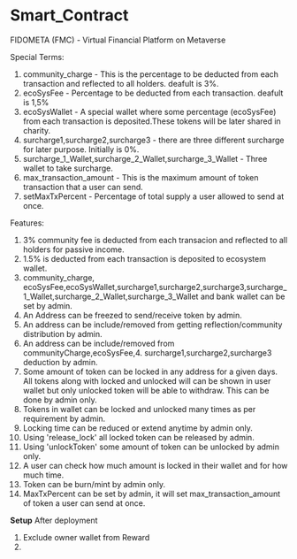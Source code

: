 # Smart_Contract
FIDOMETA (FMC) - Virtual Financial Platform on Metaverse

Special Terms:
1. community_charge - This is the percentage to be deducted from each transaction and reflected to all holders. deafult is 3%.
2. ecoSysFee  - Percentage to be deducted from each transaction. deafult is 1,5%
3. ecoSysWallet - A special wallet where some percentage (ecoSysFee) from each transaction is deposited.These tokens will be later shared in charity.
4. surcharge1,surcharge2,surcharge3 - there are three different surcharge for later purpose. Initially is 0%.
5. surcharge_1_Wallet,surcharge_2_Wallet,surcharge_3_Wallet - Three wallet to take surcharge.
6. max_transaction_amount - This is the maximum amount of token transaction that a user can send.
7. setMaxTxPercent - Percentage of total supply a user allowed to send at once.

Features:

1. 3% community fee is deducted from each transacion and reflected to all holders for passive income.
2. 1.5% is deducted from each transaction is deposited to ecosystem wallet.
3. community_charge, ecoSysFee,ecoSysWallet,surcharge1,surcharge2,surcharge3,surcharge_1_Wallet,surcharge_2_Wallet,surcharge_3_Wallet and bank wallet can be set by admin.
4. An Address can be freezed to send/receive token by admin.
5. An address can be include/removed from getting reflection/community distribution by admin.
6. An address can be include/removed from communityCharge,ecoSysFee,4. surcharge1,surcharge2,surcharge3 deduction by admin.
7. Some amount of token can be locked in any address for a given days. All tokens along with locked and unlocked will can be shown in user wallet but only unlocked token will be able to withdraw. This can be done by admin only.
8. Tokens in wallet can be locked and unlocked many times as per requirement by admin.
9. Locking time can be reduced or extend anytime by admin only.
10. Using 'release_lock' all locked token can be released by admin.
11. Using 'unlockToken' some amount of token can be unlocked by admin only.
12. A user can check how much amount is locked in their wallet and for how much time.
13. Token can be burn/mint by admin only.
14. MaxTxPercent can be set by admin, it will set max_transaction_amount of token a user can send at once. 


**Setup**
After deployment
1. Exclude owner wallet from Reward
2. 
